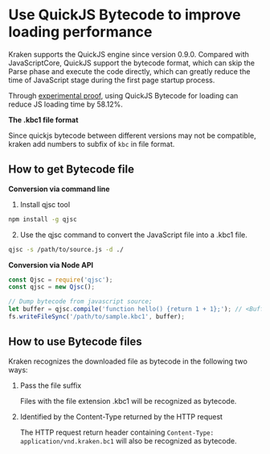 # Use QuickJS Bytecode to improve loading performance

Kraken supports the QuickJS engine since version 0.9.0. Compared with JavaScriptCore, QuickJS support the bytecode format, which can skip the Parse phase and execute the code directly, which can greatly reduce the time of JavaScript stage during the first page startup process.

Through [experimental proof](https://github.com/openkraken/kraken/pull/446), using QuickJS Bytecode for loading can reduce JS loading time by 58.12%.

**The .kbc1 file format**

Since quickjs bytecode between different versions may not be compatible, kraken add numbers to subfix of `kbc` in file format.

## How to get Bytecode file

**Conversion via command line**

1. Install qjsc tool

```bash
npm install -g qjsc
```

2. Use the qjsc command to convert the JavaScript file into a .kbc1 file.

```bash
qjsc -s /path/to/source.js -d ./
```

**Conversion via Node API**

```javascript
const Qjsc = require('qjsc');
const qjsc = new Qjsc();

// Dump bytecode from javascript source;
let buffer = qjsc.compile('function hello() {return 1 + 1};'); // <Buffer ...>
fs.writeFileSync('/path/to/sample.kbc1', buffer);
```

## How to use Bytecode files

Kraken recognizes the downloaded file as bytecode in the following two ways:

1. Pass the file suffix

   Files with the file extension .kbc1 will be recognized as bytecode.

2. Identified by the Content-Type returned by the HTTP request

   The HTTP request return header containing `Content-Type: application/vnd.kraken.bc1` will also be recognized as bytecode.
